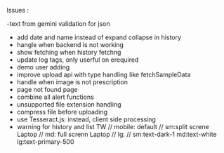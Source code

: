 Issues : 

-text from gemini validation for json
- add date and name instead of expand collapse in history 
- hangle when backend is not working
- show fetching when history fetchng
- update log tags, only userful on erequired
- demo user adding
- improve upload api with type handling like fetchSampleData
- handle when image is not prescription
- page not found page 
- combine all alert functions
- unsupported file extension handling 
- compress file before uploading 
- use Tesseract.js: instead, client side processing
- warning for history and list 
TW
// mobile: default
// sm:split screne Laptop
// md: full screnn Laptop
// lg:
// sm:text-dark-1 md:text-white lg:text-primary-500 